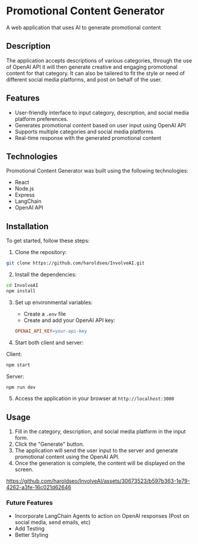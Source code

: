 # Promotional Content Generator

A web application that uses AI to generate promotional content

## Description

The application accepts descriptions of various categories, through the use of OpenAI API it will then generate creative and engaging promotional content for that category. It can also be tailered to fit the style or need of different social media platforms, and post on behalf of the user.

## Features

- User-friendly interface to input category, description, and social media platform preferences.
- Generates promotional content based on user input using OpenAI API
- Supports multiple categories and social media platforms
- Real-time response with the generated promotional content

## Technologies

Promotional Content Generator was built using the following technologies:

- React
- Node.js
- Express
- LangChain
- OpenAI API

## Installation

To get started, follow these steps:

1. Clone the repository:

```bash
git clone https://github.com/haroldseo/InvolveAI.git
```

2. Install the dependencies:

```bash
cd InvolveAI
npm install
```

3. Set up environmental variables:

   - Create a `.env` file
   - Create and add your OpenAI API key:

   ```makefile
   OPENAI_API_KEY=your-api-key
   ```

4. Start both client and server:

Client:

```bash
npm start
```

Server:

```bash
npm run dev
```

5. Access the application in your browser at `http://localhost:3000`

## Usage

1. Fill in the category, description, and social media platform in the input form.
2. Click the "Generate" button.
3. The application will send the user input to the server and generate promotional content using the OpenAI API.
4. Once the generation is complete, the content will be displayed on the screen.

https://github.com/haroldseo/InvolveAI/assets/30673523/b597b363-1e79-4262-a3fe-16c021d62646

### Future Features

- Incorporate LangChain Agents to action on OpenAI responses (Post on social media, send emails, etc)
- Add Testing
- Better Styling
